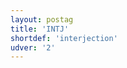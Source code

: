 ```yaml
---
layout: postag
title: 'INTJ'
shortdef: 'interjection'
udver: '2'
---
```

<!-- Interlanguage links updated Čt lis 12 09:42:53 CET 2020 -->
